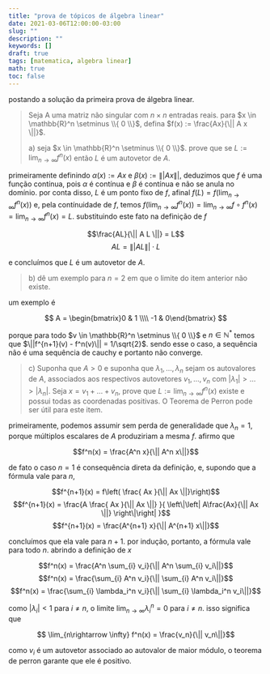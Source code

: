 ```yaml
---
title: "prova de tópicos de álgebra linear"
date: 2021-03-06T12:00:00-03:00
slug: ""
description: ""
keywords: []
draft: true
tags: [matematica, algebra linear]
math: true
toc: false
---
```

<!-- bem, o problema da prova é interessante então vou deixá-lo aqui. as demonstrações serão organizadas como [demonstração estruturada](https://www.microsoft.com/en-us/research/publication/write-21st-century-proof/). -->
postando a solução da primeira prova de álgebra linear.

> Seja A uma matriz não singular com $n \times n$ entradas reais. para $x \in \mathbb{R}^n \setminus \\{ 0 \\}$, defina $f(x) := \frac{Ax}{\|| A x \||}$.
>
> a) seja $x \in \mathbb{R}^n \setminus \\{ 0 \\}$. prove que se $L := \lim_{n\rightarrow \infty} f^n(x)$ então $L$ é um autovetor de $A$.

  primeiramente definindo $\alpha(x) := Ax$ e $\beta(x) := \||Ax\||$, deduzimos que $f$ é uma função contínua, pois $\alpha$ é contínua e $\beta$ é contínua e não se anula no domínio. por conta disso, $L$ é um ponto fixo de $f$, afinal $f(L) = f(\lim_{n\rightarrow \infty} f^n(x))$ e, pela contínuidade de $f$, temos $f(\lim_{n\rightarrow \infty} f^n(x)) = \lim_{n\rightarrow \infty} f \circ f^n(x) = \lim_{n\rightarrow \infty} f^n(x) = L$. substituindo este fato na definição de $f$

  $$\frac{AL}{\|| A L \||} = L$$
  $$AL = \|| A L \|| \cdot L$$

  e concluímos que $L$ é um autovetor de $A$.

> b) dê um exemplo para $n = 2$ em que o limite do item anterior não existe.
  
  um exemplo é

  $$ A = \begin{bmatrix}0 & 1 \\\\ -1 & 0\end{bmatrix} $$

  porque para todo $v \in \mathbb{R}^n \setminus \\{ 0 \\}$ e $n \in \mathbb{N}^{*}$ temos que $\||f^{n+1}(v) - f^n(v)\|| = 1/\sqrt{2}$. sendo esse o caso, a sequência não é uma sequência de cauchy e portanto não converge.

> c) Suponha que $A > 0$ e suponha que $\lambda_1, …, \lambda_n$ sejam os autovalores de $A$, associados aos respectivos autovetores $v_1, …, v_n$ com $|\lambda_1| > … > |\lambda_n|$. Seja $x = v_1 + … + v_n$, prove que $L := \lim_{n \rightarrow \infty} f^n(x)$ existe e possui todas as coordenadas positivas. O Teorema de Perron pode ser útil para este item.

primeiramente, podemos assumir sem perda de generalidade que $\lambda_n = 1$, porque múltiplos escalares de $A$ produziriam a mesma $f$. afirmo que

$$f^n(x) = \frac{A^n x}{\|| A^n x\||}$$

de fato o caso $n = 1$ é consequência direta da definição, e, supondo que a fórmula vale para $n$,

$$f^{n+1}(x) = f\left( \frac{ Ax }{\|| Ax \||}\right)$$
$$f^{n+1}(x) = \frac{A \frac{ Ax }{\|| Ax \||} }{ \left\|\left| A\frac{Ax}{\|| Ax \||} \right\|\right| }$$
$$f^{n+1}(x) = \frac{A^{n+1} x}{\|| A^{n+1} x\||}$$

concluímos que ela vale para $n+1$. por indução, portanto, a fórmula vale para todo $n$. abrindo a definição de $x$

$$f^n(x) = \frac{A^n \sum_{i} v_i}{\|| A^n \sum_{i} v_i\||}$$
$$f^n(x) = \frac{\sum_{i} A^n v_i}{\|| \sum_{i} A^n v_i\||}$$
$$f^n(x) = \frac{\sum_{i} \lambda_i^n v_i}{\|| \sum_{i} \lambda_i^n v_i\||}$$

como $|\lambda_i| < 1$ para $i \neq n$, o limite $\lim_{n\rightarrow\infty} \lambda_i^n = 0$ para $i \neq n$. isso significa que

$$ \lim_{n\rightarrow \infty} f^n(x) = \frac{v_n}{\|| v_n\||}$$

como $v_i$ é um autovetor associado ao autovalor de maior módulo, o teorema de perron garante que ele é positivo.
